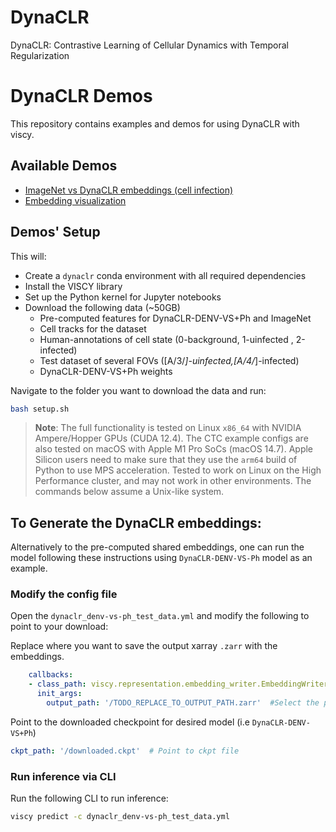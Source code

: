 # DynaCLR

DynaCLR: Contrastive Learning of Cellular Dynamics with Temporal Regularization

# DynaCLR Demos

This repository contains examples and demos for using DynaCLR with viscy.

## Available Demos

- [ImageNet vs DynaCLR embeddings (cell infection)](examples/DynaCLR/DynaCLR-DENV-VS-Ph)
- [Embedding visualization](examples/DynaCLR/embedding-web-visualization)

## Demos' Setup

This will:
- Create a `dynaclr` conda environment with all required dependencies
- Install the VISCY library
- Set up the Python kernel for Jupyter notebooks
- Download the following data (~50GB)
    - Pre-computed features for DynaCLR-DENV-VS+Ph and ImageNet
    - Cell tracks for the dataset
    - Human-annotations of cell state (0-background, 1-uinfected , 2-infected)
    - Test dataset of several FOVs ([A/3/*]-uinfected,[A/4/*]-infected)
    - DynaCLR-DENV-VS+Ph weights

Navigate to the folder you want to download the data and run:
```bash
bash setup.sh
```
> **Note**:
> The full functionality is tested on Linux `x86_64` with NVIDIA Ampere/Hopper GPUs (CUDA 12.4).
> The CTC example configs are also tested on macOS with Apple M1 Pro SoCs (macOS 14.7).
> Apple Silicon users need to make sure that they use
> the `arm64` build of Python to use MPS acceleration.
> Tested to work on Linux on the High Performance cluster, and may not work in other environments.
> The commands below assume a Unix-like system.

## To Generate the DynaCLR embeddings:
Alternatively to the pre-computed shared embeddings, one can run the model following these instructions using `DynaCLR-DENV-VS-Ph` model as an example.

### Modify the config file
Open the `dynaclr_denv-vs-ph_test_data.yml` and modify the following to point to your download:

Replace where you want to save the output xarray `.zarr` with the embeddings.

```yaml
    callbacks:
    - class_path: viscy.representation.embedding_writer.EmbeddingWriter
      init_args:
        output_path: '/TODO_REPLACE_TO_OUTPUT_PATH.zarr'  #Select the path to save
```

Point to the downloaded checkpoint for desired model (i.e `DynaCLR-DENV-VS+Ph`)

 ```yaml
 ckpt_path: '/downloaded.ckpt'  # Point to ckpt file
 ```
### Run inference via CLI

Run the following CLI to run inference:
```bash
viscy predict -c dynaclr_denv-vs-ph_test_data.yml
```

